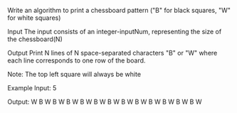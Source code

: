 Write an algorithm to print a chessboard pattern ("B" for black squares, "W" for white squares)

Input
The input consists of an integer-inputNum, representing the size of the chessboard(N)

Output
Print N lines of N space-separated characters "B" or "W" where each line corresponds to one row of the board.

Note:
The top left square will always be white

Example
Input:
5

Output:
W B W B W
B W B W B
W B W B W
B W B W B
W B W B W
